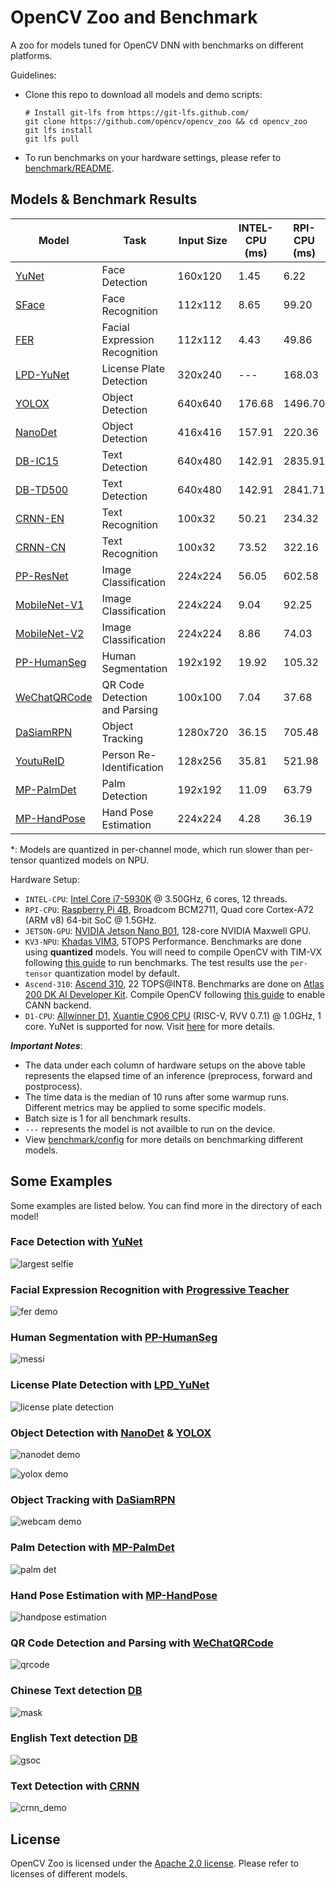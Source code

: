 # OpenCV Zoo and Benchmark

A zoo for models tuned for OpenCV DNN with benchmarks on different platforms.

Guidelines:

- Clone this repo to download all models and demo scripts:
  ```shell
  # Install git-lfs from https://git-lfs.github.com/
  git clone https://github.com/opencv/opencv_zoo && cd opencv_zoo
  git lfs install
  git lfs pull
  ```
- To run benchmarks on your hardware settings, please refer to [benchmark/README](./benchmark/README.md).

## Models & Benchmark Results

| Model                                                   | Task                          | Input Size | INTEL-CPU (ms) | RPI-CPU (ms) | JETSON-GPU (ms) | KV3-NPU (ms) | Ascend-310 (ms) | D1-CPU (ms) |
| ------------------------------------------------------- | ----------------------------- | ---------- | -------------- | ------------ | --------------- | ------------ | --------------- | ----------- |
| [YuNet](./models/face_detection_yunet)                  | Face Detection                | 160x120    | 1.45           | 6.22         | 12.18           | 4.04         | 1.73            | 86.69       |
| [SFace](./models/face_recognition_sface)                | Face Recognition              | 112x112    | 8.65           | 99.20        | 24.88           | 46.25        | 23.17           | ---         |
| [FER](./models/facial_expression_recognition/)          | Facial Expression Recognition | 112x112    | 4.43           | 49.86        | 31.07           | 29.80        | 10.12           | ---         |
| [LPD-YuNet](./models/license_plate_detection_yunet/)    | License Plate Detection       | 320x240    | ---            | 168.03       | 56.12           | 29.53        | 8.70            | ---         |
| [YOLOX](./models/object_detection_yolox/)               | Object Detection              | 640x640    | 176.68         | 1496.70      | 388.95          | 420.98       | 29.10           | ---         |
| [NanoDet](./models/object_detection_nanodet/)           | Object Detection              | 416x416    | 157.91         | 220.36       | 64.94           | 116.64       | 35.97           | ---         |
| [DB-IC15](./models/text_detection_db)                   | Text Detection                | 640x480    | 142.91         | 2835.91      | 208.41          | ---          | 229.74          | ---         |
| [DB-TD500](./models/text_detection_db)                  | Text Detection                | 640x480    | 142.91         | 2841.71      | 210.51          | ---          | 247.29          | ---         |
| [CRNN-EN](./models/text_recognition_crnn)               | Text Recognition              | 100x32     | 50.21          | 234.32       | 196.15          | 125.30       | 101.03          | ---         |
| [CRNN-CN](./models/text_recognition_crnn)               | Text Recognition              | 100x32     | 73.52          | 322.16       | 239.76          | 166.79       | 136.41          | ---         |
| [PP-ResNet](./models/image_classification_ppresnet)     | Image Classification          | 224x224    | 56.05          | 602.58       | 98.64           | 75.45        | 6.99            | ---         |
| [MobileNet-V1](./models/image_classification_mobilenet) | Image Classification          | 224x224    | 9.04           | 92.25        | 33.18           | 145.66\*     | 5.25            | ---         |
| [MobileNet-V2](./models/image_classification_mobilenet) | Image Classification          | 224x224    | 8.86           | 74.03        | 31.92           | 146.31\*     | 5.82            | ---         |
| [PP-HumanSeg](./models/human_segmentation_pphumanseg)   | Human Segmentation            | 192x192    | 19.92          | 105.32       | 67.97           | 74.77        | 7.07            | ---         |
| [WeChatQRCode](./models/qrcode_wechatqrcode)            | QR Code Detection and Parsing | 100x100    | 7.04           | 37.68        | ---             | ---          | ---             | ---         |
| [DaSiamRPN](./models/object_tracking_dasiamrpn)         | Object Tracking               | 1280x720   | 36.15          | 705.48       | 76.82           | ---          | ---             | ---         |
| [YoutuReID](./models/person_reid_youtureid)             | Person Re-Identification      | 128x256    | 35.81          | 521.98       | 90.07           | 44.61        | 5.69            | ---         |
| [MP-PalmDet](./models/palm_detection_mediapipe)         | Palm Detection                | 192x192    | 11.09          | 63.79        | 83.20           | 33.81        | 21.59           | ---         |
| [MP-HandPose](./models/handpose_estimation_mediapipe)   | Hand Pose Estimation          | 224x224    | 4.28           | 36.19        | 40.10           | 19.47        | 6.02            | ---         |

\*: Models are quantized in per-channel mode, which run slower than per-tensor quantized models on NPU.

Hardware Setup:

- `INTEL-CPU`: [Intel Core i7-5930K](https://www.intel.com/content/www/us/en/products/sku/82931/intel-core-i75930k-processor-15m-cache-up-to-3-70-ghz/specifications.html) @ 3.50GHz, 6 cores, 12 threads.
- `RPI-CPU`: [Raspberry Pi 4B](https://www.raspberrypi.com/products/raspberry-pi-4-model-b/specifications/), Broadcom BCM2711, Quad core Cortex-A72 (ARM v8) 64-bit SoC @ 1.5GHz.
- `JETSON-GPU`: [NVIDIA Jetson Nano B01](https://developer.nvidia.com/embedded/jetson-nano-developer-kit), 128-core NVIDIA Maxwell GPU.
- `KV3-NPU`: [Khadas VIM3](https://www.khadas.com/vim3), 5TOPS Performance. Benchmarks are done using **quantized** models. You will need to compile OpenCV with TIM-VX following [this guide](https://github.com/opencv/opencv/wiki/TIM-VX-Backend-For-Running-OpenCV-On-NPU) to run benchmarks. The test results use the `per-tensor` quantization model by default.
- `Ascend-310`: [Ascend 310](https://e.huawei.com/uk/products/cloud-computing-dc/atlas/ascend-310), 22 TOPS@INT8. Benchmarks are done on [Atlas 200 DK AI Developer Kit](https://e.huawei.com/in/products/cloud-computing-dc/atlas/atlas-200). Compile OpenCV following [this guide](https://github.com/opencv/opencv/wiki/Huawei-CANN-Backend) to enable CANN backend.
- `D1-CPU`: [Allwinner D1](https://d1.docs.aw-ol.com/en), [Xuantie C906 CPU](https://www.t-head.cn/product/C906?spm=a2ouz.12986968.0.0.7bfc1384auGNPZ) (RISC-V, RVV 0.7.1) @ 1.0GHz, 1 core. YuNet is supported for now. Visit [here](https://github.com/fengyuentau/opencv_zoo_cpp) for more details.

***Important Notes***:

- The data under each column of hardware setups on the above table represents the elapsed time of an inference (preprocess, forward and postprocess).
- The time data is the median of 10 runs after some warmup runs. Different metrics may be applied to some specific models.
- Batch size is 1 for all benchmark results.
- `---` represents the model is not availble to run on the device.
- View [benchmark/config](./benchmark/config) for more details on benchmarking different models.

## Some Examples

Some examples are listed below. You can find more in the directory of each model!

### Face Detection with [YuNet](./models/face_detection_yunet/)

![largest selfie](./models/face_detection_yunet/examples/largest_selfie.jpg)

### Facial Expression Recognition with [Progressive Teacher](./models/facial_expression_recognition/)

![fer demo](./models/facial_expression_recognition/examples/selfie.jpg)

### Human Segmentation with [PP-HumanSeg](./models/human_segmentation_pphumanseg/)

![messi](./models/human_segmentation_pphumanseg/examples/messi.jpg)

### License Plate Detection with [LPD_YuNet](./models/license_plate_detection_yunet/)

![license plate detection](./models/license_plate_detection_yunet/examples/lpd_yunet_demo.gif)

### Object Detection with [NanoDet](./models/object_detection_nanodet/) & [YOLOX](./models/object_detection_yolox/)

![nanodet demo](./models/object_detection_nanodet/samples/1_res.jpg)

![yolox demo](./models/object_detection_yolox/samples/3_res.jpg)

### Object Tracking with [DaSiamRPN](./models/object_tracking_dasiamrpn/)

![webcam demo](./models/object_tracking_dasiamrpn/examples/dasiamrpn_demo.gif)

### Palm Detection with [MP-PalmDet](./models/palm_detection_mediapipe/)

![palm det](./models/palm_detection_mediapipe/examples/mppalmdet_demo.gif)

### Hand Pose Estimation with [MP-HandPose](models/handpose_estimation_mediapipe/)

![handpose estimation](models/handpose_estimation_mediapipe/examples/mphandpose_demo.webp)

### QR Code Detection and Parsing with [WeChatQRCode](./models/qrcode_wechatqrcode/)

![qrcode](./models/qrcode_wechatqrcode/examples/wechat_qrcode_demo.gif)

### Chinese Text detection [DB](./models/text_detection_db/)

![mask](./models/text_detection_db/examples/mask.jpg)

### English Text detection [DB](./models/text_detection_db/)

![gsoc](./models/text_detection_db/examples/gsoc.jpg)

### Text Detection with [CRNN](./models/text_recognition_crnn/)

![crnn_demo](./models/text_recognition_crnn/examples/CRNNCTC.gif)

## License

OpenCV Zoo is licensed under the [Apache 2.0 license](./LICENSE). Please refer to licenses of different models.
